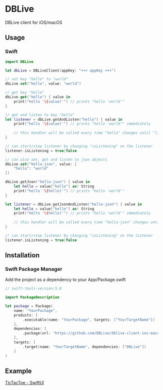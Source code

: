 # DBLive
DBLive client for iOS/macOS

## Usage

### Swift
```swift
import DBLive

let dbLive = DBLiveClient(appKey: "+++ appKey +++")

// set key "hello" to "world"
dbLive.set("hello", value: "world")

// get key "hello"
dbLive.get("hello") { value in
	print("hello '\(value)'") // prints "hello 'world'"
}

// get and listen to key "hello"
let listener = dbLive.getAndListen("hello") { value in
	print("hello '\(value)'") // prints "hello 'world'" immediately
	
	// this handler will be called every time "hello" changes until "listener.isListening" is false
}

// can start/stop listener by changing "isListening" on the listener
listener.isListening = true|false

// can also set, get and listen to json objects
dbLive.set("hello-json", value: [
	"hello": "world"
])

dbLive.getJson("hello-json") { value in
	let hello = value["hello"] as! String
	print("hello '\(hello)'") // prints "hello 'world'"
}

let listener = dbLive.getJsonAndListen("hello-json") { value in
	let hello = value["hello"] as! String
	print("hello '\(hello)'") // prints "hello 'world'" immediately
	
	// this handler will be called every time "hello-json" changes until "listener.isListening" is false
}

// can start/stop listener by changing "isListening" on the listener
listener.isListening = true|false
```

## Installation

### Swift Package Manager
Add the project as a dependency to your App/Package.swift
```swift
// swift-tools-version:5.0

import PackageDescription

let package = Package(
	name: "YourPackage",
	products: [
		.executable(name: "YourPackage", targets: ["YourTargetName"])
	],
	dependencies: [
		.package(url: "https://github.com/DBLive/dblive-client-ios-macos", .upToNextMinor(from: "0.0.1-alpha.10"))
	],
	targets: [
		.target(name: "YourTargetName", dependencies: ["DBLive"])
	]
)
```

## Example
[TicTacToe - SwiftUI](https://github.com/DBLive/dblive-ios-example-tictactoe-swiftui)
